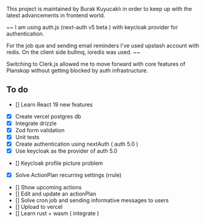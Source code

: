 This project is maintained by Burak Kuyucaklı in order to keep up with the latest advancements in frontend world.

~~ I am using auth.js (next-auth v5 beta ) with keycloak provider for authentication.

For the job que and sending email reminders I've used upstash account with redis. On the client side bullmq, ioredis was used. ~~

Switching to Clerk.js allowed me to move forward with core features of Planskop without getting blocked by auth infrastructure.

## To do

- [] Learn React 19 new features
- [x] Create vercel postgres db
- [x] Integrate drizzle
- [x] Zod form validation
- [x] Unit tests
- [x] Create authentication using nextAuth ( auth 5.0 )
- [x] Use keycloak as the provider of auth 5.0
- [] Keycloak profile picture problem
- [x] Solve ActionPlan recurring settings (rrule)
- [] Show upcoming actions
- [] Edit and update an actionPlan
- [] Solve cron job and sending informative messages to users
- [] Upload to vercel
- [] Learn rust + wasm ( integrate )
